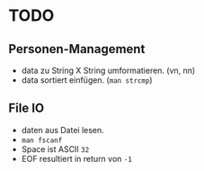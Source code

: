 # TODO

## Personen-Management

- data zu String X String umformatieren. (vn, nn)
- data sortiert einfügen. (`man strcmp`)

## File IO

- daten aus Datei lesen.
- `man fscanf`
- Space ist ASCII `32`
- EOF resultiert in return von `-1`
